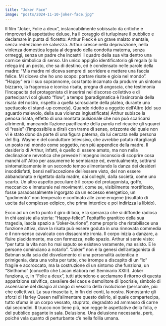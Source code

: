 ```yaml
---
title: "Joker Face"
image: "posts/2024-11-10-joker-face.jpg"
---
```


Il film “Joker, Folie a deux”, instancabilmente sobissato da critiche e rimproveri di
aspettative deluse, ha il coraggio di turlupinare il pubblico e declamare in punta di
fioretto: Arthur Fleck è un grave malato mentale, senza redenzione né salvezza.
Arthur cresce nella deprivazione, nella violenza domestica legata al degrado della
condotta materna, senza ormeggi, senza un padre che incastri il quadro della sua
vita dentro una cornice simbolica di senso. Un unico appiglio identificatorio gli
regala (o lo relega in) un posto, che sa di destino, ed è condensato nelle parole
della madre: “Mia madre mi diceva sempre di sorridere e mettere una faccia felice.
Mi diceva che ho uno scopo: portare risate e gioia nel mondo”. “Happy” era il suo
soprannome, così tanto incarnato da produrre un sintomo bizzarro, la fragorosa e
iconica risata, pregna di angoscia, che testimonia l’incapacità del protagonista di
inserirsi nel discorso collettivo e di parteciparvi col giusto “flow”, a tempo
(paradigmatica è l’asincronia della risata del nostro, rispetto a quella scrosciante
della platea, durante uno spettacolo di stand-up comedy). Quando ridotto a oggetto
dell’Altro (del suo sguardo malevolo, della sua violenza ingiustificata) Arthur
subisce la penosa risata, effetto di una montata pulsionale che non può scaricarsi
altrimenti, mancando l’azione pacificante della parola nel ricucire gli squarci di
“reale” (l’impossibile a dirsi) con trame di senso, orizzonte del quale non vi è stato
dono da parte di una figura paterna, da lui cercata nella persona del Sig. Wayne e
del conduttore televisivo, che avrebbe potuto ritargliargli un posto nel mondo come
soggetto, non più appendice della madre. Il desiderio di Arthur, infatti, è quello di
essere amato, ma non nella declinazione nevrotica che prevede l’impegno
inconscio di scoprire cosa manchi all’ Altro per assumerne le sembianze ed,
eventualmente, sottrarsi sintomaticamente in un secondo tempo alimentando la
danza dei desideri insoddisfatti, bensì nell’accezione dell’essere visto, del non
essere abbandonato e rigettato dalla madre, dai colleghi, dalla società, come uno
scarto. Un altro aspetto peculiare è il corpo del protagonista, goffo, meccanico e
innaturale nei movimenti, come se, visibilmente mortificato, fosse paradossalmente
ingorgato da un eccesso energetico, un “godimento” non temperato e confinato alle
zone erogene (risultato di uscita dal complesso edipico, che prima interdice e poi
indirizza la libido).

Ecco ad un certo punto il giro di boa, e la speranza che si diffonde radiosa in chi
assiste alla storia: “Happy-felice”, l’epitaffio granitico della sua tragedia, lascia
spazio a “Joker-burlone”, nome proprio che ristabilisce una funzione attiva, dove la
risata può essere goduta in una rinnovata commedia e il non-senso cavalcato con
dissacrante ironia. Il corpo inizia a danzare, a fluire placidamente, ma con
fermezza, nello spazio. Arthur si sente visto: “per tutta la vita non ho mai saputo se
esistevo veramente, ma esisto. E le persone cominciano a notarlo”. “Joker” non è la
genesi dell’antagonista di Batman sulla scia del disvelamento di una personalità
autentica e primigenia, data una volta per tutte, che irrompe a discapito di un “Io”
fragile e accroccato, ma la costruzione di un sintomo che funziona, un “Sinthomo”
(concetto che Lacan elabora nel Seminario XXIII). Joker funziona, e, in “Folie a
deux”, tutti attendono e acclamano il ritorno di questa apparizione salvifica,
cavaliere del caos e demolitore di ipocrisie, simbolo di ascensione del disagio al
rango di vessillo della rivoluzione (personale, più che collettiva). La sua rinascita è,
in fin dei conti, la nostra. Nonostante gli sforzi di Harley Queen nell’alimentare
questo delirio, al quale compartecipa, tutto sfuma in un corpo vessato, stuprato,
degradato ad ammasso di carne dai secondini. Il trucco non tiene più, non regge le
aspettative della folla, e del pubblico pagante in sala. Delusione. Una delusione
necessaria, però, poiché vela quanto di perturbante c’è nella follia umana.
